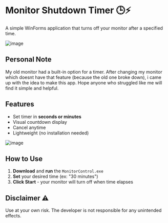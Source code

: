 # Monitor Shutdown Timer 🕒⚡

A simple WinForms application that turns off your monitor after a specified time.

![image](https://github.com/user-attachments/assets/7ae323db-f824-4a2e-8254-7466f98c60c6)


## Personal Note
My old monitor had a built-in option for a timer. After changing my monitor which doesnt have that feature (because the old one broke down), i came up with the idea to make this app. Hope anyone who struggled like me will find it simple and helpful.


## Features 
- Set timer in **seconds or minutes**
- Visual countdown display
- Cancel anytime
- Lightweight (no installation needed)


![image](https://github.com/user-attachments/assets/b37e6ff2-c3df-43c5-a414-225b130a64a6)


## How to Use 
1. **Download** and **run** the  `MonitorControl.exe`
2. **Set** your desired time (ex: "30 minutes")
3. **Click Start** - your monitor will turn off when time elapses

## Disclaimer ⚠
Use at your own risk. The developer is not responsible for any unintended effects.
